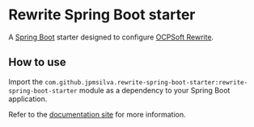 # Rewrite Spring Boot starter

A [Spring Boot](https://projects.spring.io/spring-boot/) starter designed to
configure [OCPSoft Rewrite](https://www.ocpsoft.org/rewrite/).

## How to use

Import the `com.github.jpmsilva.rewrite-spring-boot-starter:rewrite-spring-boot-starter` module as a dependency
to your Spring Boot application.

Refer to the [documentation site](https://jpmsilva.github.io/rewrite-spring-boot-starter-site/)
for more information.

